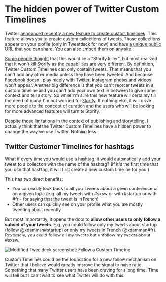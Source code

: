 # The hidden power of Twitter Custom Timelines
Twitter [announced recently a new feature to create custom timelines](https://blog.twitter.com/2013/custom-timelines-in-tweetdeck). This feature allows you to create custom collections of tweets. Those collections appear on your profile (only in Tweetdeck for now) and have [a unique public URL](https://twitter.com/twittermedia/timelines/400355752109293568) that you can share. You can also [embed them on any site](http://www.pcmag.com/article2/0,2817,2427298,00.asp).

[Some people thought](http://www.theguardian.com/technology/2013/nov/13/twitter-takes-on-storify-with-custom-timelines) that this would be a "Storify killer", but most realized that it [won't kill Storify](http://www.poynter.org/latest-news/229422/twitters-custom-timelines-wont-kill-storify-but-could-become-robust-filters/) as the capabilities are very different. By definition, Twitter Custom Timelines can only contain tweets. That means that you can't add any other media unless they have been tweeted. And because Facebook doesn't play nicely with Twitter, Instagram photos and videos won't appear. 
Another big difference is that you can't reorder tweets in a custom timeline and you can't add your own text in between to give some context and tell a story. So while I'm sure this new feature will certainly fill the need of many, I'm not worried for [Storify](http://storify.com). If nothing else, it will drive more people to the concept of curation and the users who will be looking for more advanced features will turn to Storify.

Despite those limitations in the context of publishing and storytelling, I actually think that the Twitter Custom Timelines have a hidden power to change the way we use Twitter. Nothing less.

## Twitter Customer Timelines for hashtags

What if every time you would use a hashtag, it would automatically add your tweet to a collection with the name of the hashtag? (If it's the first time that you use that hashtag, it will first create a new custom timeline for you.)

This has two direct benefits:
- You can easily look back to all your tweets about a given conference or on a given topic (e.g. all my tweets with #sxsw or with #startup or with #fr - for saying that the tweet is in French)
- Other users can quickly see on your profile what you are mostly tweeting about recently

But most importantly, it opens the door to **allow other users to only follow a subset of your tweets**. E.g. you could follow only my tweets about startup ([follow @xdamman#startup](https://twitter.com/xdamman/timelines/403231422728503296)) or only my tweets in French ([@xdamman#fr](https://twitter.com/xdamman/timelines/403232035851890689)). Reversely, you could follow all my tweets but unfollow my tweets about #sxsw. 

![Modified Tweetdeck screenshot: Follow a Custom Timeline](http://f.cl.ly/items/1h1J0f1H1d0x1i2z3d1O/Screen%20Shot%202013-11-20%20at%2011.03.42%20PM.png)

Custom Timelines could be the foundation for a new follow mechanism on Twitter that I believe would greatly improve the signal to noise ratio. Something that many Twitter users have been craving for a long time. Time will tell but I can't wait to see what Twitter will do with this. 